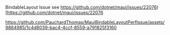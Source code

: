 BindableLayout Issue see https://github.com/dotnet/maui/issues/22076)[https://github.com/dotnet/maui/issues/22076


https://github.com/PauchardThomas/MauiBindableLayoutPerfIssue/assets/9884985/1c4d8039-bac4-4ccf-8559-a791825f3160

